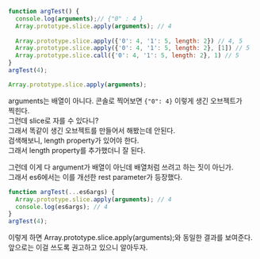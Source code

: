 ```javascript
function argTest() {
  console.log(arguments);// {"0" : 4 }
  Array.prototype.slice.apply(arguments); // 4
  
  Array.prototype.slice.apply({'0': 4, '1': 5, length: 2}) // 4, 5
  Array.prototype.slice.apply({'0': 4, '1': 5, length: 2}, [1]) // 5
  Array.prototype.slice.call({'0': 4, '1': 5, length: 2}, 1) // 5
}
argTest(4);
```
```javascript
Array.prototype.slice.apply(arguments);
```
arguments는 배열이 아니다. 콘솔로 찍어보면 `{"0": 4}` 이렇게 생긴 오브젝트가  
찍힌다.  
그런데 slice로 자를 수 있다니?  
그래서 똑같이 생긴 오브젝트를 만들어서 해봤는데 안된다.  
검색해보니, length property가 있어야 한다.  
그래서 length property를 추가했더니 잘 된다. 
  
그런데 이게 다 argument가 배열이 아닌데 배열처럼 쓰려고 하는 짓이 아닌가.    
그래서 es6에서는 이를 개선한 rest parameter가 등장했다.  
  
```javascript
function argTest(...es6args) {
  Array.prototype.slice.apply(arguments); // 4
  console.log(es6args); // 4
}
argTest(4);
```
이렇게 하면 Array.prototype.slice.apply(arguments);와 동일한 결과를 보여준다.  
앞으로는 이걸 쓰도록 권고하고 있으니 알아두자. 

























